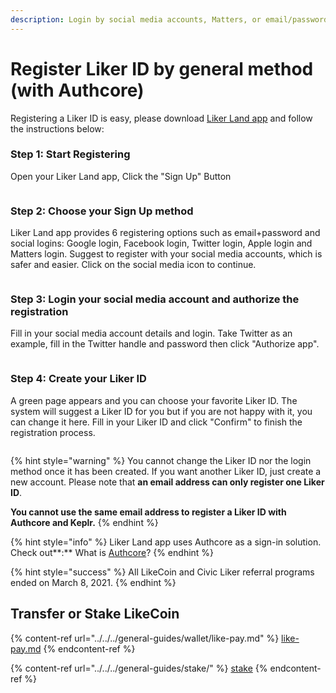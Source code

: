 ```yaml
---
description: Login by social media accounts, Matters, or email/password
---
```


# Register Liker ID by general method (with Authcore)

Registering a Liker ID is easy, please download [Liker Land app](https://liker.land/getapp) and follow the instructions below:

### Step 1: Start Registering

Open your Liker Land app, Click the "Sign Up" Button

<figure><img src="../../../.gitbook/assets/signup 01-en.png" alt=""><figcaption></figcaption></figure>

### **Step 2: Choose your Sign Up method**

Liker Land app provides 6 registering options such as email+password and social logins: Google login, Facebook login, Twitter login, Apple login and Matters login. Suggest to register with your social media accounts, which is safer and easier. Click on the social media icon to continue.

<figure><img src="../../../.gitbook/assets/signup 02-en.png" alt=""><figcaption></figcaption></figure>

### Step 3: Login your social media account and **authorize** the registration

Fill in your social media account details and login. Take Twitter as an example, fill in the Twitter handle and password then click "Authorize app".

<figure><img src="../../../.gitbook/assets/signup 03-en.png" alt=""><figcaption></figcaption></figure>

### Step 4: Create your Liker ID

A green page appears and you can choose your favorite Liker ID. The system will suggest a Liker ID for you but if you are not happy with it, you can change it here. Fill in your Liker ID and click "Confirm" to finish the registration process.

<figure><img src="../../../.gitbook/assets/signup 04-en.png" alt=""><figcaption></figcaption></figure>



{% hint style="warning" %}
You cannot change the Liker ID nor the login method once it has been created.  If you want another Liker ID, just create a new account. Please note that **an email address can only register one Liker ID**.

**You cannot use the same email address to register a Liker ID with Authcore and Keplr.**
{% endhint %}

{% hint style="info" %}
Liker Land app uses Authcore as a sign-in solution. Check out**:** What is [Authcore](what-is-authcore.md)?
{% endhint %}

{% hint style="success" %}
All LikeCoin and Civic Liker referral programs ended on March 8, 2021.
{% endhint %}

## Transfer or Stake LikeCoin

{% content-ref url="../../../general-guides/wallet/like-pay.md" %}
[like-pay.md](../../../general-guides/wallet/like-pay.md)
{% endcontent-ref %}

{% content-ref url="../../../general-guides/stake/" %}
[stake](../../../general-guides/stake/)
{% endcontent-ref %}
